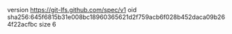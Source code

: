 version https://git-lfs.github.com/spec/v1
oid sha256:645f6815b31e008bc18960365621d2f759acb6f028b452daca09b264f22acfbc
size 6
